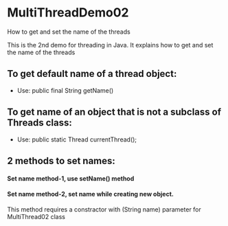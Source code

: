 # MultiThreadDemo02
How to get and set the name of the threads

This is the 2nd demo for threading in Java.
It explains how to get and set the name of the threads

## To get default name of a thread object:
 * Use:     public final String getName()

## To get name of an object that is not a subclass of Threads class:
 * Use:     public static Thread currentThread();

## 2 methods to set names:
#### Set name method-1, use setName() method
#### Set name method-2, set name while creating new object.
This method requires a constractor with (String name) parameter for MultiThread02 class 
